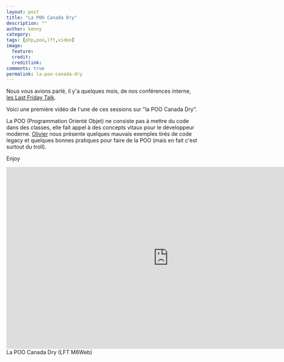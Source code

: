 ```yaml
---
layout: post
title: "La POO Canada Dry"
description: ""
author: kenny 
category: 
tags: [php,poo,lft,video]
image:
  feature: 
  credit: 
  creditlink: 
comments: true  
permalink: la-poo-canada-dry
---
```


Nous vous avions parlé, il y'a quelques mois, de nos conférences interne, [les Last Friday Talk](https://tech.m6web.fr/organiser-des-conferences-technique-en-interne).

Voici une première vidéo de l'une de ces sessions sur "la POO Canada Dry".

La POO (Programmation Orienté Objet) ne consiste pas à mettre du code dans des classes, elle fait appel à des concepts vitaux pour le développeur moderne. [Olivier](https://twitter.com/omansour) nous présente quelques mauvais exemples tirés de code legacy et quelques bonnes pratiques pour faire de la POO (mais en fait c'est surtout du troll).

Enjoy



<iframe allowfullscreen="" frameborder="0" height="480" src="https://www.youtube.com/embed/vS2hk4MfOds?wmode=transparent&feature=oembed" width="854"></iframe>
La POO Canada Dry (LFT M6Web)


